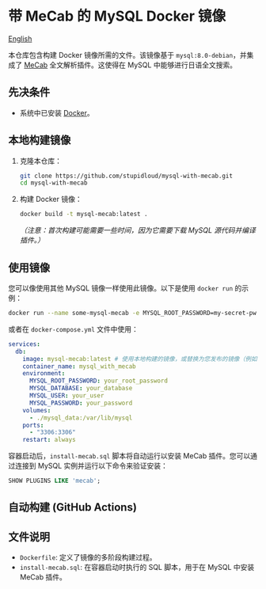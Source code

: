 # 带 MeCab 的 MySQL Docker 镜像

[English](README.md)

本仓库包含构建 Docker 镜像所需的文件。该镜像基于 `mysql:8.0-debian`，并集成了 [MeCab](https://taku910.github.io/mecab/) 全文解析插件。这使得在 MySQL 中能够进行日语全文搜索。

## 先决条件

*   系统中已安装 [Docker](https://docs.docker.com/get-docker/)。

## 本地构建镜像

1.  克隆本仓库：
    ```bash
    git clone https://github.com/stupidloud/mysql-with-mecab.git
    cd mysql-with-mecab
    ```
2.  构建 Docker 镜像：
    ```bash
    docker build -t mysql-mecab:latest .
    ```
    *（注意：首次构建可能需要一些时间，因为它需要下载 MySQL 源代码并编译插件。）*

## 使用镜像

您可以像使用其他 MySQL 镜像一样使用此镜像。以下是使用 `docker run` 的示例：

```bash
docker run --name some-mysql-mecab -e MYSQL_ROOT_PASSWORD=my-secret-pw -d mysql-mecab:latest
```

或者在 `docker-compose.yml` 文件中使用：

```yaml
services:
  db:
    image: mysql-mecab:latest # 使用本地构建的镜像，或替换为您发布的镜像（例如：your-dockerhub-username/mysql-mecab:latest）
    container_name: mysql_with_mecab
    environment:
      MYSQL_ROOT_PASSWORD: your_root_password
      MYSQL_DATABASE: your_database
      MYSQL_USER: your_user
      MYSQL_PASSWORD: your_password
    volumes:
      - ./mysql_data:/var/lib/mysql
    ports:
      - "3306:3306"
    restart: always
```

容器启动后，`install-mecab.sql` 脚本将自动运行以安装 MeCab 插件。您可以通过连接到 MySQL 实例并运行以下命令来验证安装：

```sql
SHOW PLUGINS LIKE 'mecab';
```

## 自动构建 (GitHub Actions)

## 文件说明

*   `Dockerfile`: 定义了镜像的多阶段构建过程。
*   `install-mecab.sql`: 在容器启动时执行的 SQL 脚本，用于在 MySQL 中安装 MeCab 插件。